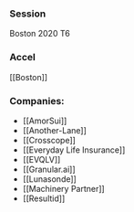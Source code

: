
### Session
Boston 2020 T6

### Accel
[[Boston]]

### Companies:
- [[AmorSui]]
- [[Another-Lane]]
- [[Crosscope]]
- [[Everyday Life Insurance]]
- [[EVQLV]]
- [[Granular.ai]]
- [[Lunasonde]]
- [[Machinery Partner]]
- [[Resultid]]


